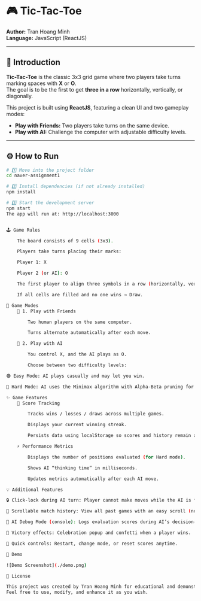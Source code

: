 # 🎮 Tic-Tac-Toe

**Author:** Tran Hoang Minh  
**Language:** JavaScript (ReactJS)  

---

## 🧩 Introduction

**Tic-Tac-Toe** is the classic 3x3 grid game where two players take turns marking spaces with **X** or **O**.  
The goal is to be the first to get **three in a row** horizontally, vertically, or diagonally.

This project is built using **ReactJS**, featuring a clean UI and two gameplay modes:
- **Play with Friends:** Two players take turns on the same device.  
- **Play with AI:** Challenge the computer with adjustable difficulty levels.

---

## ⚙️ How to Run

```bash
# 1️⃣ Move into the project folder
cd naver-assignment1

# 2️⃣ Install dependencies (if not already installed)
npm install

# 3️⃣ Start the development server
npm start
The app will run at: http://localhost:3000


🕹️ Game Rules

    The board consists of 9 cells (3x3).

    Players take turns placing their marks:

    Player 1: X

    Player 2 (or AI): O

    The first player to align three symbols in a row (horizontally, vertically, or diagonally) wins.

    If all cells are filled and no one wins → Draw.

🧠 Game Modes
    👥 1. Play with Friends

        Two human players on the same computer.

        Turns alternate automatically after each move.

    🤖 2. Play with AI

        You control X, and the AI plays as O.

        Choose between two difficulty levels:

🟢 Easy Mode: AI plays casually and may let you win.

🔴 Hard Mode: AI uses the Minimax algorithm with Alpha-Beta pruning for optimal moves.

✨ Game Features
    🎯 Score Tracking

        Tracks wins / losses / draws across multiple games.

        Displays your current winning streak.

        Persists data using localStorage so scores and history remain after page reload.

    ⚡ Performance Metrics

        Displays the number of positions evaluated (for Hard mode).

        Shows AI “thinking time” in milliseconds.

        Updates metrics automatically after each AI move.

💡 Additional Features

🔒 Click-lock during AI turn: Player cannot make moves while the AI is thinking.

🧾 Scrollable match history: View all past games with an easy scroll (no limit of 5).

🧠 AI Debug Mode (console): Logs evaluation scores during AI’s decision-making process.

🌈 Victory effects: Celebration popup and confetti when a player wins.

🔄 Quick controls: Restart, change mode, or reset scores anytime.

📸 Demo

![Demo Screenshot](./demo.png)

📜 License

This project was created by Tran Hoang Minh for educational and demonstration purposes.
Feel free to use, modify, and enhance it as you wish.
